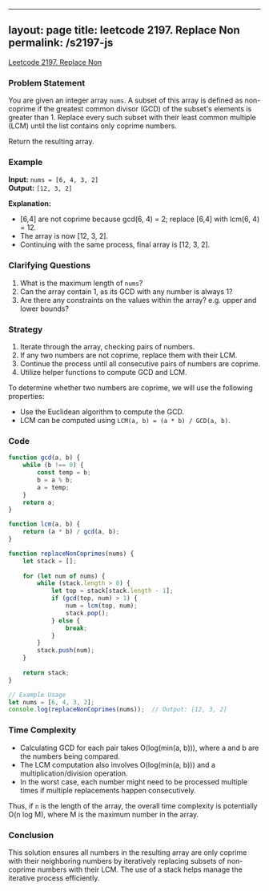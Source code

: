 
---
layout: page
title: leetcode 2197. Replace Non
permalink: /s2197-js
---
[Leetcode 2197. Replace Non](https://algoadvance.github.io/algoadvance/l2197)
### Problem Statement

You are given an integer array `nums`. A subset of this array is defined as non-coprime if the greatest common divisor (GCD) of the subset's elements is greater than 1. Replace every such subset with their least common multiple (LCM) until the list contains only coprime numbers.

Return the resulting array.

### Example
**Input:** `nums = [6, 4, 3, 2]`  
**Output:** `[12, 3, 2]`  

**Explanation:** 
- [6,4] are not coprime because gcd(6, 4) = 2; replace [6,4] with lcm(6, 4) = 12.
- The array is now [12, 3, 2].
- Continuing with the same process, final array is [12, 3, 2].

### Clarifying Questions
1. What is the maximum length of `nums`?
2. Can the array contain 1, as its GCD with any number is always 1?
3. Are there any constraints on the values within the array? e.g. upper and lower bounds?

### Strategy
1. Iterate through the array, checking pairs of numbers.
2. If any two numbers are not coprime, replace them with their LCM.
3. Continue the process until all consecutive pairs of numbers are coprime.
4. Utilize helper functions to compute GCD and LCM.

To determine whether two numbers are coprime, we will use the following properties:
- Use the Euclidean algorithm to compute the GCD.
- LCM can be computed using `LCM(a, b) = (a * b) / GCD(a, b)`.

### Code
```javascript
function gcd(a, b) {
    while (b !== 0) {
        const temp = b;
        b = a % b;
        a = temp;
    }
    return a;
}

function lcm(a, b) {
    return (a * b) / gcd(a, b);
}

function replaceNonCoprimes(nums) {
    let stack = [];
    
    for (let num of nums) {
        while (stack.length > 0) {
            let top = stack[stack.length - 1];
            if (gcd(top, num) > 1) {
                num = lcm(top, num);
                stack.pop();
            } else {
                break;
            }
        }
        stack.push(num);
    }
    
    return stack;
}

// Example Usage
let nums = [6, 4, 3, 2];
console.log(replaceNonCoprimes(nums));  // Output: [12, 3, 2]
```

### Time Complexity
- Calculating GCD for each pair takes O(log(min(a, b))), where a and b are the numbers being compared.
- The LCM computation also involves O(log(min(a, b))) and a multiplication/division operation.
- In the worst case, each number might need to be processed multiple times if multiple replacements happen consecutively.

Thus, if `n` is the length of the array, the overall time complexity is potentially O(n log M), where M is the maximum number in the array.

### Conclusion
This solution ensures all numbers in the resulting array are only coprime with their neighboring numbers by iteratively replacing subsets of non-coprime numbers with their LCM. The use of a stack helps manage the iterative process efficiently.